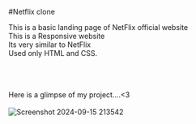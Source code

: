#Netflix clone

This is a basic landing page of NetFlix official website<br>
This is a Responsive website<br>
Its very similar to NetFlix<br>
Used only HTML and CSS.
<br><br><br><br>

Here is a glimpse of my project....<3<br>
<br>
![Screenshot 2024-09-15 213542](https://github.com/user-attachments/assets/eb6066fb-4609-43a5-9c17-230bd20fe1cc)
